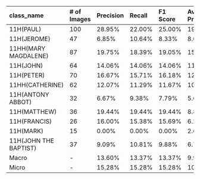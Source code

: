 | class_name            | # of Images   | Precision   | Recall   | F1 Score   | Average Precision   |
|:----------------------|:--------------|:------------|:---------|:-----------|:--------------------|
| 11H(PAUL)             | 100           | 28.95%      | 22.00%   | 25.00%     | 19.91%              |
| 11H(JEROME)           | 47            | 6.85%       | 10.64%   | 8.33%      | 8.02%               |
| 11HH(MARY MAGDALENE)  | 87            | 19.75%      | 18.39%   | 19.05%     | 15.96%              |
| 11H(JOHN)             | 64            | 14.06%      | 14.06%   | 14.06%     | 11.53%              |
| 11H(PETER)            | 70            | 16.67%      | 15.71%   | 16.18%     | 12.86%              |
| 11HH(CATHERINE)       | 62            | 12.07%      | 11.29%   | 11.67%     | 10.91%              |
| 11H(ANTONY ABBOT)     | 32            | 6.67%       | 9.38%    | 7.79%      | 5.66%               |
| 11H(MATTHEW)          | 36            | 19.44%      | 19.44%   | 19.44%     | 8.82%               |
| 11H(FRANCIS)          | 26            | 16.00%      | 15.38%   | 15.69%     | 6.28%               |
| 11H(MARK)             | 15            | 0.00%       | 0.00%    | 0.00%      | 2.60%               |
| 11H(JOHN THE BAPTIST) | 37            | 9.09%       | 10.81%   | 9.88%      | 6.71%               |
| Macro                 | -             | 13.60%      | 13.37%   | 13.37%     | 9.93%               |
| Micro                 | -             | 15.28%      | 15.28%   | 15.28%     | 10.04%              |